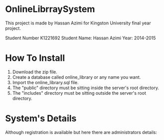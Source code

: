 OnlineLibrraySystem
===================

This project is made by Hassan Azimi for Kingston University final year project.

Student Number K1221692
Student Name: Hassan Azimi
Year: 2014-2015

How To Install
===================
1. Download the zip file.
2. Create a database called online_library or any name you want.
3. Import the online_library.sql file.
4. The "public" directory must be sitting inside the server's root directory.
5. The "includes" directory must be sitting outside the server's root directory.

System's Details
===================
Although registration is available but here there are administrators details:
